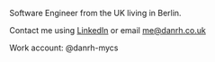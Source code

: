 Software Engineer from the UK living in Berlin. 

Contact me using [LinkedIn](https://www.linkedin.com/in/danrholland) or email me@danrh.co.uk

Work account: @danrh-mycs
